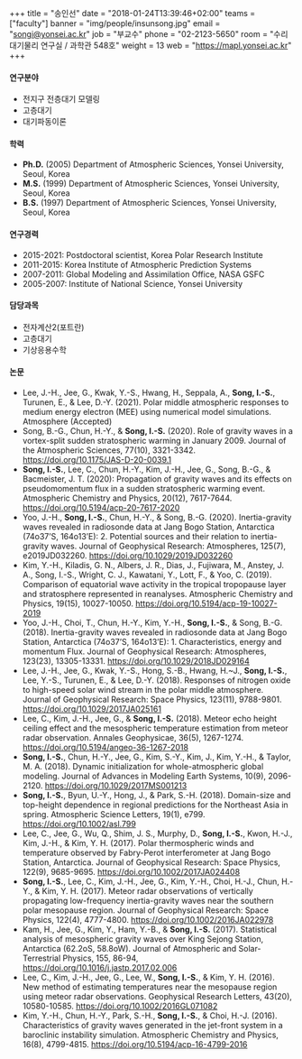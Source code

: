 ﻿+++
title = "송인선"
date = "2018-01-24T13:39:46+02:00"
teams = ["faculty"]
banner = "img/people/insunsong.jpg"
email = "songi@yonsei.ac.kr"
job = "부교수"
phone = "02-2123-5650"
room = "수리대기물리 연구실 / 과학관 548호"
weight = 13
web = "https://mapl.yonsei.ac.kr"
+++

#### 연구분야
+ 전지구 전층대기 모델링
+ 고층대기
+ 대기파동이론

#### 학력
+ **Ph.D.** (2005) Department of Atmospheric Sciences, Yonsei University, Seoul, Korea
+ **M.S.** (1999) Department of Atmospheric Sciences, Yonsei University, Seoul, Korea
+ **B.S.** (1997)  Department of Atmospheric Sciences, Yonsei University, Seoul, Korea

#### 연구경력
+ 2015-2021: Postdoctoral scientist, Korea Polar Research Institute
+ 2011-2015: Korea Institute of Atmospheric Prediction Systems
+ 2007-2011: Global Modeling and Assimilation Office, NASA GSFC
+ 2005-2007: Institute of National Science, Yonsei University


#### 담당과목
+ 전자계산2(포트란)
+ 고층대기
+ 기상응용수학

#### 논문
+ Lee, J.-H., Jee, G., Kwak, Y.-S., Hwang, H., Seppala, A., <b>Song, I.-S.</b>, Turunen, E., & Lee, D.-Y. (2021). Polar middle atmospheric responses to medium energy electron (MEE) using numerical model simulations. Atmosphere (Accepted)
+ Song, B.-G., Chun, H.-Y., & <b>Song, I.-S.</b> (2020). Role of gravity waves in a vortex-split sudden stratospheric warming in January 2009. Journal of the Atmospheric Sciences, 77(10), 3321-3342. https://doi.org/10.1175/JAS-D-20-0039.1
+ <b>Song, I.-S.</b>, Lee, C., Chun, H.-Y., Kim, J.-H., Jee, G., Song, B.-G., & Bacmeister, J. T. (2020): Propagation of gravity waves and its effects on pseudomomentum flux in a sudden stratospheric warming event. Atmospheric Chemistry and Physics, 20(12), 7617-7644. https://doi.org/10.5194/acp-20-7617-2020
+ Yoo, J.-H., <b>Song, I.-S.</b>, Chun, H.-Y., & Song, B.-G. (2020). Inertia-gravity waves revealed in radiosonde data at Jang Bogo Station, Antarctica (74o37’S, 164o13’E): 2. Potential sources and their relation to inertia-gravity waves. Journal of Geophysical Research: Atmospheres, 125(7), e2019JD032260. https://doi.org/10.1029/2019JD032260
+ Kim, Y.-H., Kiladis, G. N., Albers, J. R., Dias, J., Fujiwara, M., Anstey, J. A., Song, I.-S., Wright, C. J., Kawatani, Y., Lott, F., & Yoo, C. (2019). Comparison of equatorial wave activity in the tropical tropopause layer and stratosphere represented in reanalyses. Atmospheric Chemistry and Physics, 19(15), 10027-10050. https://doi.org/10.5194/acp-19-10027-2019
+ Yoo, J.-H., Choi, T., Chun, H.-Y., Kim, Y.-H., <b>Song, I.-S.</b>, & Song, B.-G. (2018). Inertia-gravity waves revealed in radiosonde data at Jang Bogo Station, Antarctica (74o37’S, 164o13’E): 1. Characteristics, energy and momentum Flux. Journal of Geophysical Research: Atmospheres, 123(23), 13305-13331. https://doi.org/10.1029/2018JD029164
+ Lee, J.-H., Jee, G., Kwak, Y.-S., Hong, S.-B., Hwang, H.~J., <b>Song, I.-S.</b>, Lee, Y.-S., Turunen, E., & Lee, D.-Y. (2018). Responses of nitrogen oxide to high-speed solar wind stream in the polar middle atmosphere. Journal of Geophysical Research: Space Physics, 123(11), 9788-9801. https://doi.org/10.1029/2017JA025161
+ Lee, C., Kim, J.-H., Jee, G., & <b>Song, I.-S.</b> (2018). Meteor echo height ceiling effect and the mesospheric temperature estimation from meteor radar observation. Annales Geophysicae, 36(5), 1267-1274. https://doi.org/10.5194/angeo-36-1267-2018
+ <b>Song, I.-S.</b>, Chun, H.-Y., Jee, G., Kim, S.-Y., Kim, J., Kim, Y.-H., & Taylor, M. A. (2018). Dynamic initialization for whole-atmospheric global modeling. Journal of Advances in Modeling Earth Systems, 10(9), 2096-2120. https://doi.org/10.1029/2017MS001213
+ <b>Song, I.-S.</b>, Byun, U.-Y., Hong, J., & Park, S.-H. (2018). Domain-size and top-height dependence in regional predictions for the Northeast Asia in spring. Atmospheric Science Letters, 19(1), e799. https://doi.org/10.1002/asl.799
+ Lee, C., Jee, G., Wu, Q., Shim, J. S., Murphy, D., <b>Song, I.-S.</b>, Kwon, H.-J., Kim, J.-H., & Kim, Y. H. (2017). Polar thermospheric winds and temperature observed by Fabry-Perot interferometer at Jang Bogo Station, Antarctica. Journal of Geophysical Research: Space Physics, 122(9), 9685-9695. https://doi.org/10.1002/2017JA024408
+ <b>Song, I.-S.</b>, Lee, C., Kim, J.-H., Jee, G., Kim, Y.-H., Choi, H.-J., Chun, H.-Y., & Kim, Y. H. (2017). Meteor radar observations of vertically propagating low-frequency inertia-gravity waves near the southern polar mesopause region. Journal of Geophysical Research: Space Physics, 122(4), 4777-4800. https://doi.org/10.1002/2016JA022978
+ Kam, H., Jee, G., Kim, Y., Ham, Y.-B., & <b>Song, I.-S.</b> (2017). Statistical analysis of mesospheric gravity waves over King Sejong Station, Antarctica (62.2oS, 58.8oW). Journal of Atmospheric and Solar-Terrestrial Physics, 155, 86-94, https://doi.org/10.1016/j.jastp.2017.02.006
+ Lee, C., Kim, J.-H., Jee, G., Lee, W., <b>Song, I.-S.</b>, & Kim, Y. H. (2016). New method of estimating temperatures near the mesopause region using meteor radar observations. Geophysical Research Letters, 43(20), 10580-10585. https://doi.org/10.1002/2016GL071082
+ Kim, Y.-H., Chun, H.-Y., Park, S.-H., <b>Song, I.-S.</b>, & Choi, H.-J. (2016). Characteristics of gravity waves generated in the jet-front system in a baroclinic instability simulation. Atmospheric Chemistry and Physics, 16(8), 4799-4815. https://doi.org/10.5194/acp-16-4799-2016

